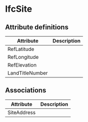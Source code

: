 IfcSite
=======
Attribute definitions
---------------------
| Attribute       | Description   |
|-----------------|---------------|
| RefLatitude     |               |
| RefLongitude    |               |
| RefElevation    |               |
| LandTitleNumber |               |

Associations
------------
| Attribute   | Description   |
|-------------|---------------|
| SiteAddress |               |

